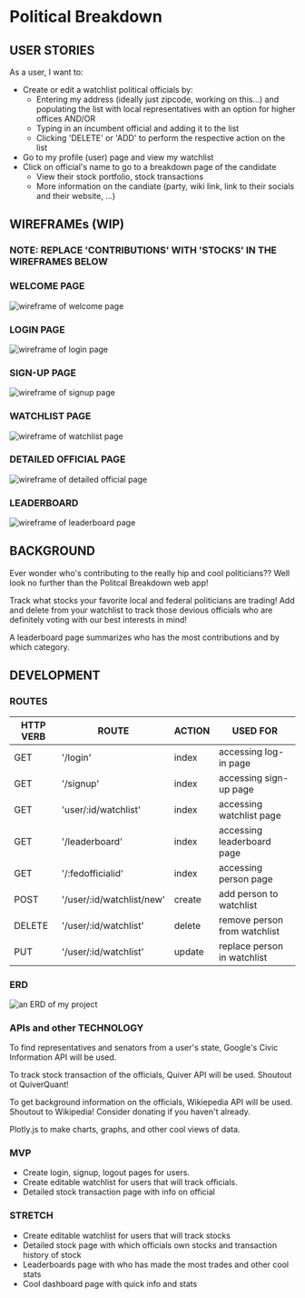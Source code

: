 # Political Breakdown

## USER STORIES

As a user, I want to:

- Create or edit a watchlist political officials by:
  - Entering my address (ideally just zipcode, working on this...) and populating the list with local representatives with an option for higher offices AND/OR
  - Typing in an incumbent official and adding it to the list
  - Clicking 'DELETE' or 'ADD' to perform the respective action on the list
- Go to my profile (user) page and view my watchlist
- Click on official's name to go to a breakdown page of the candidate
  - View their stock portfolio, stock transactions
  - More information on the candiate (party, wiki link, link to their socials and their website, ...)

## WIREFRAMEs (WIP)

### NOTE: REPLACE 'CONTRIBUTIONS' WITH 'STOCKS' IN THE WIREFRAMES BELOW

### WELCOME PAGE

![wireframe of welcome page](./readme_docs/Welcome_page_Wireframe.drawio.png)

### LOGIN PAGE

![wireframe of login page](./readme_docs/Login2_Wireframe.drawio.png)

### SIGN-UP PAGE

![wireframe of signup page](./readme_docs/Sign-up_Wireframe.drawio.png)

### WATCHLIST PAGE

![wireframe of watchlist page](./readme_docs/Watchlist_Wireframe.drawio.png)

### DETAILED OFFICIAL PAGE

![wireframe of detailed official page](./readme_docs/Detailed_Official_Wireframe.drawio.png)

### LEADERBOARD

![wireframe of leaderboard page](./readme_docs/Leaderboard_Wireframe.drawio.png)

## BACKGROUND

Ever wonder who's contributing to the really hip and cool politicians?? Well look no further than the Politcal Breakdown web app!

Track what stocks your favorite local and federal politicians are trading! Add and delete from your watchlist to track those devious officials who are definitely voting with our best interests in mind!

A leaderboard page summarizes who has the most contributions and by which category.

## DEVELOPMENT

### ROUTES

| HTTP VERB | ROUTE                     | ACTION | USED FOR                     |
| --------- | ------------------------- | ------ | ---------------------------- |
| GET       | '/login'                  | index  | accessing log-in page        |
| GET       | '/signup'                 | index  | accessing sign-up page       |
| GET       | 'user/:id/watchlist'      | index  | accessing watchlist page     |
| GET       | '/leaderboard'            | index  | accessing leaderboard page   |
| GET       | '/:fedofficialid'         | index  | accessing person page        |
| POST      | '/user/:id/watchlist/new' | create | add person to watchlist      |
| DELETE    | '/user/:id/watchlist'     | delete | remove person from watchlist |
| PUT       | '/user/:id/watchlist'     | update | replace person in watchlist  |

### ERD

![an ERD of my project](./readme_docs/ERD.drawio.png)

### APIs and other TECHNOLOGY

To find representatives and senators from a user's state, Google's Civic Information API will be used.

To track stock transaction of the officials, Quiver API will be used. Shoutout ot QuiverQuant!

To get background information on the officials, Wikiepedia API will be used. Shoutout to Wikipedia! Consider donating if you haven't already.

Plotly.js to make charts, graphs, and other cool views of data.

### MVP

- Create login, signup, logout pages for users.
- Create editable watchlist for users that will track officials.
- Detailed stock transaction page with info on official

### STRETCH

- Create editable watchlist for users that will track stocks
- Detailed stock page with which officials own stocks and transaction history of stock
- Leaderboards page with who has made the most trades and other cool stats
- Cool dashboard page with quick info and stats
